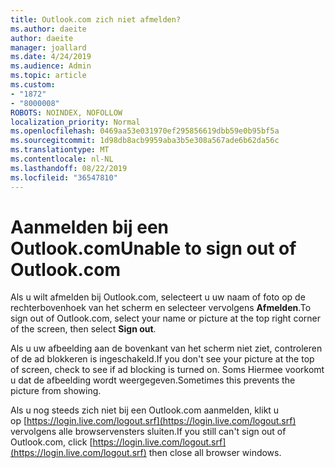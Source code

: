 ```yaml
---
title: Outlook.com zich niet afmelden?
ms.author: daeite
author: daeite
manager: joallard
ms.date: 4/24/2019
ms.audience: Admin
ms.topic: article
ms.custom:
- "1872"
- "8000008"
ROBOTS: NOINDEX, NOFOLLOW
localization_priority: Normal
ms.openlocfilehash: 0469aa53e031970ef295856619dbb59e0b95bf5a
ms.sourcegitcommit: 1d98db8acb9959aba3b5e308a567ade6b62da56c
ms.translationtype: MT
ms.contentlocale: nl-NL
ms.lasthandoff: 08/22/2019
ms.locfileid: "36547810"
---
```

# <a name="unable-to-sign-out-of-outlookcom"></a><span data-ttu-id="be460-102">Aanmelden bij een Outlook.com</span><span class="sxs-lookup"><span data-stu-id="be460-102">Unable to sign out of Outlook.com</span></span>

<span data-ttu-id="be460-103">Als u wilt afmelden bij Outlook.com, selecteert u uw naam of foto op de rechterbovenhoek van het scherm en selecteer vervolgens **Afmelden**.</span><span class="sxs-lookup"><span data-stu-id="be460-103">To sign out of Outlook.com, select your name or picture at the top right corner of the screen, then select **Sign out**.</span></span>

<span data-ttu-id="be460-104">Als u uw afbeelding aan de bovenkant van het scherm niet ziet, controleren of de ad blokkeren is ingeschakeld.</span><span class="sxs-lookup"><span data-stu-id="be460-104">If you don't see your picture at the top of screen, check to see if ad blocking is turned on.</span></span> <span data-ttu-id="be460-105">Soms Hiermee voorkomt u dat de afbeelding wordt weergegeven.</span><span class="sxs-lookup"><span data-stu-id="be460-105">Sometimes this prevents the picture from showing.</span></span>

<span data-ttu-id="be460-106">Als u nog steeds zich niet bij een Outlook.com aanmelden, klikt u op [https://login.live.com/logout.srf](https://login.live.com/logout.srf) vervolgens alle browservensters sluiten.</span><span class="sxs-lookup"><span data-stu-id="be460-106">If you still can't sign out of Outlook.com, click [https://login.live.com/logout.srf](https://login.live.com/logout.srf) then close all browser windows.</span></span>